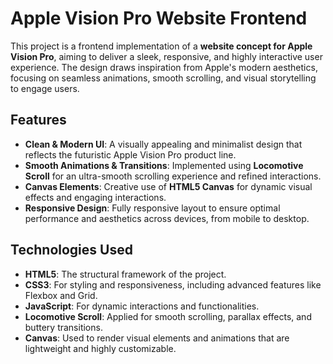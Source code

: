 # Apple Vision Pro Website Frontend

This project is a frontend implementation of a **website concept for Apple Vision Pro**, aiming to deliver a sleek, responsive, and highly interactive user experience. The design draws inspiration from Apple's modern aesthetics, focusing on seamless animations, smooth scrolling, and visual storytelling to engage users.

## Features

- **Clean & Modern UI**: A visually appealing and minimalist design that reflects the futuristic Apple Vision Pro product line.
- **Smooth Animations & Transitions**: Implemented using **Locomotive Scroll** for an ultra-smooth scrolling experience and refined interactions.
- **Canvas Elements**: Creative use of **HTML5 Canvas** for dynamic visual effects and engaging interactions.
- **Responsive Design**: Fully responsive layout to ensure optimal performance and aesthetics across devices, from mobile to desktop.

## Technologies Used

- **HTML5**: The structural framework of the project.
- **CSS3**: For styling and responsiveness, including advanced features like Flexbox and Grid.
- **JavaScript**: For dynamic interactions and functionalities.
- **Locomotive Scroll**: Applied for smooth scrolling, parallax effects, and buttery transitions.
- **Canvas**: Used to render visual elements and animations that are lightweight and highly customizable.


